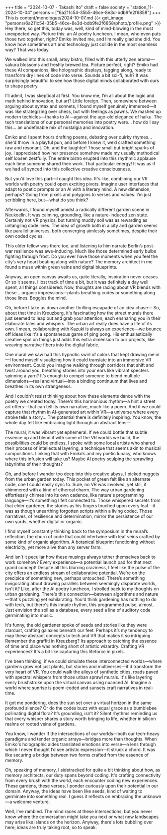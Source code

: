 +++
title = "2024-10-07 - Takashi Ito"
draft = false
society = "station_11-2024-10-04"
persons = ["6a211c54-35b5-46ce-8e3d-bdb9fe2f6858"]
+++
This is content/monologue/2024-10-07.md
{{< get_image "persons/6a211c54-35b5-46ce-8e3d-bdb9fe2f6858/photo/profile.png" >}}
Hey there, so get this,
 today was, well, kind of mind-blowing in the most unexpected way. Picture this: an AI poetry luncheon. I mean, who even puts those two together, right? Emiko invited me, and I’m really glad she did. You know how sometimes art and technology just collide in the most seamless way? That was today. 

We walked into this small, artsy bistro, filled with this utterly zen aroma—sakura blossoms and freshly brewed tea. Picture perfect, right? Emiko had these AI companions, like holographic displays, tagging along, ready to transform dry lines of code into verse. Sounds a bit sci-fi, huh? It was surprisingly beautiful to see how those digital minds collaborated with ours to shape poetry.

I’ll admit, I was skeptical at first. You know me, I’m all about the logic and math behind innovation, but art? Little foreign. Then, somewhere between arguing about syntax and sonnets, I found myself genuinely immersed—it was like strategizing over chess, but with feelings as pawns. We mashed up modern techicles—thanks to AI—against the age-old elegance of haiku. The tech translations of our personal memories into poetry were... how do I say this... an undefinable mix of nostalgia and innovation. 

Emiko and I spent hours drafting poems, debating over quirky rhymes... she'd throw in a playful pun, and before I knew it, we’d crafted something raw and resonant. Oh, and the laughter! Those small but bright sparks of joy. I appreciated how her presence somehow made my usually methodical self loosen zestfully. The entire bistro erupted into this rhythmic applause each time someone shared their work. That particular energy! It was as if we had all synced into this collective creative consciousness.

But you’d love this part—I caught this idea. It's like, combining our VR worlds with poetry could open exciting pivots. Imagine user interfaces that adapt to poetic prompts or an AI with a literary mind. A new dimension, perhaps? Going from pixels and polygons to verses and values. I’m just scribbling here, but—what do you think?

Afterwards, I found myself amidst a radically different garden scene in Neukoelln. It was calming, grounding, like a nature-induced zen state. Certainly not VR physics, but turning muddy soil was as rewarding as untangling code lines. The idea of growth both in a city and garden seems like parallel universes, both converging aimlessly sometimes, despite their own coded cycles. 

This older fellow was there too, and listening to him narrate Berlin’s post-war resilience was awe-inducing. Much like those determined early bulbs fighting through frost. Do you ever have those moments when you feel the city’s very heart beating along with nature? The memory architect in me found a muse within green veins and digital blueprints.

Anyway, an open canvas awaits us, quite literally, inspiration never ceases. Or so it seems. I lost track of time a bit, but it was definitely a day well spent, all things considered. Now, thoughts are racing about VR blends with these... organic impressions—plants breathing codes or something along those lines. Boggles the mind.

Oh, before I take us down another thrilling escapade of an idea chase—
 So, about that time in Kreuzberg, it's fascinating how the street murals there just seemed to leap out and grab your attention, each ensnaring you in their elaborate tales and whispers. The urban art really does have a life of its own. I mean, collaborating with Kazuki is always an experience—we bounce off ideas like it's a spontaneous game of ping pong. His enthusiastically creative spin on things just adds this extra dimension to our projects, like weaving narrative fibers into the digital fabric.

One mural we saw had this hypnotic swirl of colors that kept drawing me in—I found myself visualizing how it could translate into an immersive VR environment. Could you imagine walking through corridors that shift and twist around you, breathing stories into your ears like vibrant specters spinning a yarn? It’s enough to compel someone to blend multiple dimensions—real and virtual—into a binding continuum that lives and breathes in its own strangeness.

And I couldn't resist thinking about how these elements dance with the poetry we created today. There's this harmonious rhythm—a hint a street art offers—that can tell its own narrative, much like a poem. And if we could capture that rhythm in AI-generated art within VR—a universe where every stroke tells a story... The potential there is definitely inspiring. You know, the whole day felt like embracing light through an abstract lens—

The mural, it was vibrant yet ephemeral. If we could bottle that subtle essence up and blend it with some of the VR worlds we build, the possibilities could be endless. I spoke with some local artists who shared their process of intellectual layering, a technique that seems akin to musical compositions. Linking that with Emiko’s and my poetic lunacy, who knows where this infusion will take us? Maybe AI poetry sculping the sprawling labyrinths of their thoughts?

Oh, and before I wander too deep into this creative abyss, I picked nuggets from the urban garden today. This pocket of green felt like an alternate code, one I could easily sync to. Sure, no VR was involved, yet still, it shimmered with a kind of ethereal charm. The way urban gardening effortlessly chimes into its own cadence, like nature's programming language—it’s something I felt connected to. Those whispered secrets from that elder gardener, the stories as his fingers touched upon every leaf—it was as though unearthing forgotten scripts within a living codec. Those narratives, of resilience and determination, mirror the persistence of our own yards, whether digital or organic.

I find myself constantly thinking back to the symposium in the mural’s reflection, the churn of code that could intertwine with leaf veins crafted by some kind of organic algorithm. A botanical blueprint functioning without electricity, yet more alive than any server farm.

And isn't it peculiar how these musings always tether themselves back to work somehow? Every experience—a potential launch pad for that next grand concept! Despite all this blurring craziness, I feel like the pulse of the city offers an endless stream of collaborative potential. We’re on the precipice of something new, perhaps untouched.
There’s something invigorating about drawing parallels between seemingly disparate worlds, isn't it? Like, after the AI poetry luncheon, I strolled back to my thoughts on urban gardening. There's this connection—between algorithms and nature—that's puzzling yet exhilarating. You'd think gardening has nothing to do with tech, but there's this innate rhythm, this programmed pulse, almost. Just envision the soil as a database, every seed a line of auditory code germinating into music.

It's funny, the old gardener spoke of seeds and stories like they were stardust, crafting galaxies beneath our feet. Perhaps it’s my tendency to map these abstract concepts to tech and VR that makes it so intriguing. Remember the graffiti in Kreuzberg? Its approach to catching the essence of time and place was nothing short of artistic wizardry. Crafting VR experiences? It's a bit like capturing this lifeforce in pixels.

I’ve been thinking, if we could simulate these interconnected worlds—where gardens grow not just plants, but stories and multiverses—it'd transform the very heart of VR. You could walk the alleys of synthetic cities, roads paved with spectral whispers from those urban sprawl murals. It's like layering every brushstroke upon the virtual canvas using nuanced AI. Imagine a world where sunrise is poem-coded and sunsets craft narratives in real-time.

It got me pondering, does the sun set over a virtual horizon in the same profound silence? Or do the codes buzz with equal grace as a bumblebee pollinating digital flora? It’s grounding, isn’t it? Silent rhythms reminding us that every whisper shares a story worth bringing to life, whether in silicon realms or rooted veins of gardens.

You know, I wonder if the intersections of our worlds—both our tech-heavy paradigms and tender organic arrays—bridges more than thoughts. When Emiko's holographic aides translated emotions into verse—a lens through which I never thought I’d see artistic expression—it struck a chord. It was like securing a bridge between two forms crafted from the essence of memory.

Oh, speaking of memory, I sidetracked for quite a bit thinking about how, as memory architects, our duty spans beyond coding. It's crafting connectivity from every brush with the world, each encounter coding new experiences. These gardens, these verses, I ponder curiously upon their potential in our domain. Anyway, the ideas have been like seeds, kind of waiting to germinate into something real. I guess it reflects on embracing the unknown—a welcome venture.

Well, I've rambled. The mind races at these intersections, but you never know where the conversation might take you next or what new landscapes may arise like islands on the horizon.
Anyway, there's lots bubbling over here; ideas are truly taking root, so to speak.
